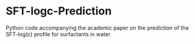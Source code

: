 # SFT-logc-Prediction
Python code accompanying the academic paper on the prediction of the SFT-log(c) profile for surfactants in water 
